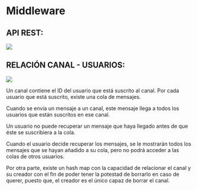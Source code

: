 # Middleware

## API REST:
![](https://i.imgur.com/GVbLTgs.jpg)


## RELACIÓN CANAL - USUARIOS:

![](https://i.imgur.com/TRuISAi.jpg)

Un canal contiene el ID del usuario que está suscrito al canal. Por cada usuario que está suscrito, existe una cola de mensajes.  

Cuando se envía un mensaje a un canal, este mensaje llega a todos los usuarios que están suscritos en ese canal. 
 
Un usuario no puede recuperar un mensaje que haya llegado antes de que éste se suscribiera a la cola. 

Cuando el usuario decide recuperar los mensajes, se le mostrarán todos los mensajes que se hayan añadido a su cola, pero no podrá acceder a las colas de otros usuarios. 

Por otra parte, existe un hash map con la capacidad de relacionar el canal y su creador con el fin de poder tener la potestad de borrarlo en caso de querer, puesto que, el creador es el único capaz de borrar el canal. 
